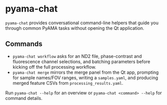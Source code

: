 # pyama-chat

`pyama-chat` provides conversational command-line helpers that guide you through
common PyAMA tasks without opening the Qt application.

## Commands

- `pyama-chat workflow` asks for an ND2 file, phase-contrast and fluorescence channel
  selections, and batching parameters before kicking off the full processing workflow.
- `pyama-chat merge` mirrors the merge panel from the Qt app, prompting for sample
  names/FOV ranges, writing a `samples.yaml`, and producing merged feature CSVs from
  `processing_results.yaml`.

Run `pyama-chat --help` for an overview or `pyama-chat <command> --help` for command
details.
